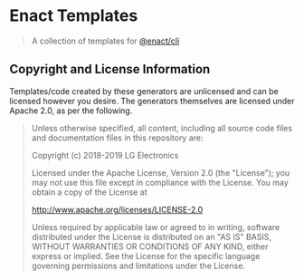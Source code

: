 # Enact Templates

> A collection of templates for [@enact/cli](https://github.com/enactjs/cli)

## Copyright and License Information

Templates/code created by these generators are unlicensed and can be licensed however you desire.  The generators themselves are licensed under Apache 2.0, as per the following.

> Unless otherwise specified, all content, including all source code files and documentation files in this repository are:
>
> Copyright (c) 2018-2019 LG Electronics
>
> Licensed under the Apache License, Version 2.0 (the "License"); you may not use this file except in compliance with the License. You may obtain a copy of the License at
>
> http://www.apache.org/licenses/LICENSE-2.0
>
> Unless required by applicable law or agreed to in writing, software distributed under the License is distributed on an "AS IS" BASIS, WITHOUT WARRANTIES OR CONDITIONS OF ANY KIND, either express or implied. See the License for the specific language governing permissions and limitations under the License.
